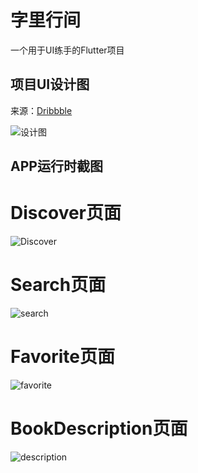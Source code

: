 # 字里行间

一个用于UI练手的Flutter项目

## 项目UI设计图

来源：[Dribbble](https://dribbble.com/shots/14856637-Bookstore-Mobile-App-Exploration/attachments/6566629?mode=media)

![设计图](https://cdn.dribbble.com/users/5160402/screenshots/14856637/media/265e4b6b80fbd274118728894921aab1.jpg)

## APP运行时截图



# Discover页面

![Discover](/imgShow/discover.jpg)



# Search页面

![search](/imgShow/search.jpg)



# Favorite页面

![favorite](/imgShow/favorite.jpg)



# BookDescription页面

![description](/imgShow/detail.jpg)


